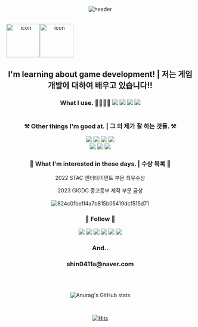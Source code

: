 <div align="center">  
   
    
![header](https://capsule-render.vercel.app/api?type=cylinder&color=162D4D&height=150&section=header&text=Hi,&nbsp;I'm&nbsp;yelin.😊&fontColor=92B2DB&fontSize=65&animation=fadeIn&fontAlignY=55)


  <br/>
  
 
  <div style="display: flex; align-items: flex-start;"><img src="https://techstack-generator.vercel.app/cpp-icon.svg" alt="icon" width="90" height="90" /><img src="https://techstack-generator.vercel.app/csharp-icon.svg" alt="icon" width="90" height="90" /></div>
  
  ## I'm learning about game development! | 저는 게임 개발에 대하여 배우고 있습니다!!
  ### What I use. 🤷‍♀️👩‍💻 <img src="https://img.shields.io/badge/C-A8B9CC?style=flat-square&logo=C&logoColor=white"/></a> <img src="https://img.shields.io/badge/C Sharp-239120?style=flat-square&logo=C Sharp&logoColor=white"/></a> <img src="https://img.shields.io/badge/C++-00599C?style=flat-square&logo=C++&logoColor=white"/></a> <img src="https://img.shields.io/badge/Unity-808080?style=flat-square&logo=Unity&logoColor=white"/></a>
  
  #
  
<h3 align="center">⚒️ Other things I'm good at. | 그 외 제가 잘 하는 것들. ⚒️</h3>
<p align="center">
   <a href="https://github.com/shinyelin05" target="_blank"><img src="https://img.shields.io/badge/Ableton Live-000000?style=flat-square&logo=Ableton Live&logoColor=white"/></a>
 <img src="https://img.shields.io/badge/Adobe After Effects-9999FF?style=flat-square&logo=Adobe After Effects&logoColor=white"/></a>
<img src="https://img.shields.io/badge/Adobe Illustrator-FF9A00?style=flat-square&logo=Adobe Illustrator&logoColor=white"/></a>
<img src="https://img.shields.io/badge/Adobe Lightroom-31A8FF?style=flat-square&logo=Adobe Lightroom&logoColor=white"/></a>
  <br>
<img src="https://img.shields.io/badge/Adobe Photoshop-5A45FF?style=flat-square&logo=Adobe Photoshop&logoColor=white"/></a>
<img src="https://img.shields.io/badge/Adobe Premiere Pro-999FF?style=flat-square&logo=Adobe Premiere Pro&logoColor=white"/></a>
   <img src="https://img.shields.io/badge/Microsoft PowerPoint-B7472A?style=flat-square&logo=Microsoft PowerPoint&logoColor=white"/></a>
  <br>
  
   <h3 align="center">🫧 What I'm interested in these days. | 수상 목록 🫧</h3>

2022 STAC 엔터테이먼트 부문 최우수상

2023 GIGDC 중고등부 제작 부문 금상
  <br>
    <br>
![824c0fbe1f4a7b815b05419dcf515d71](https://user-images.githubusercontent.com/77713669/220584008-8dd0b18b-a7be-4129-ac86-d0d08983935d.gif)

<h3 align="center">🌱 Follow 🌱</h3>
<p align="center">
 
  <a href="https://www.instagram.com/yelin_0411/"><img src="https://img.shields.io/badge/Instagram-E4405F?style=flat-square&logo=Instagram&logoColor=white&link="/></a>
  <a href="https://discord.gg/W2xuSBDd"><img src="https://img.shields.io/badge/Discord-5865F2?style=flat-square&logo=Discord&logoColor=white&link="/></a>
   <a href=""><img src="https://img.shields.io/badge/Tistory-000000?style=flat-square&logo=Tistory&logoColor=white&link="/></a>
   <a href="https://www.youtube.com/channel/UC5T2WroK3cGjWHGNb-ZdwBw"><img src="https://img.shields.io/badge/YouTube-FF0000?style=flat-square&logo=YouTube&logoColor=white&link"/></a>
   <a href=""><img src="https://img.shields.io/badge/Notion-4479A1?style=flat-square&logo=Notion&logoColor=white&link="/></a>
   <a href="https://soundcloud.com/yelin05"><img src="https://img.shields.io/badge/SoundCloud-FF3300?style=flat-square&logo=SoundCloud&logoColor=white&link"/></a>

   <h3 align="center">And..</h3>
 <h3 align="center">shin0411a@naver.com</h3>
  
   <br>

<br>
  
![Anurag's GitHub stats](https://github-readme-stats.vercel.app/api?username=shinyelin05&show_icons=true&theme=tokyonight)

   <br>
   
[![Hits](https://hits.seeyoufarm.com/api/count/incr/badge.svg?url=https%3A%2F%2Fgithub.com%2Fshinyelin05&count_bg=%23000000&title_bg=%23515151&icon=&icon_color=%23E7E7E7&title=hits&edge_flat=false)](https://hits.seeyoufarm.com)

   <br>

</p>

</div>
